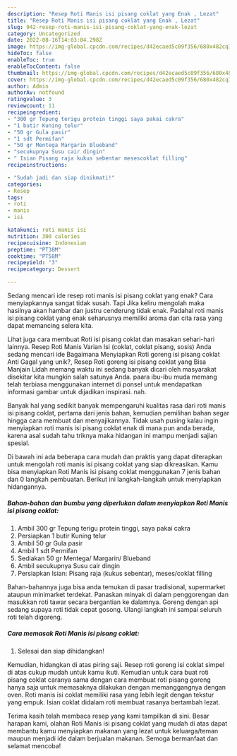 ```yaml
---
description: "Resep Roti Manis isi pisang coklat yang Enak , Lezat"
title: "Resep Roti Manis isi pisang coklat yang Enak , Lezat"
slug: 942-resep-roti-manis-isi-pisang-coklat-yang-enak-lezat
category: Uncategorized
date: 2022-08-16T14:03:04.298Z
image: https://img-global.cpcdn.com/recipes/d42ecaed5c09f356/680x482cq70/roti-manis-isi-pisang-coklat-foto-resep-utama.jpg
hideToc: false
enableToc: true
enableTocContent: false
thumbnail: https://img-global.cpcdn.com/recipes/d42ecaed5c09f356/680x482cq70/roti-manis-isi-pisang-coklat-foto-resep-utama.jpg
cover: https://img-global.cpcdn.com/recipes/d42ecaed5c09f356/680x482cq70/roti-manis-isi-pisang-coklat-foto-resep-utama.jpg
author: Admin
authorAv: notfound
ratingvalue: 3
reviewcount: 11
recipeingredient:
- "300 gr Tepung terigu protein tinggi saya pakai cakra"
- "1 butir Kuning telur"
- "50 gr Gula pasir"
- "1 sdt Permifan"
- "50 gr Mentega Margarin Blueband"
- "secukupnya Susu cair dingin"
- " Isian Pisang raja kukus sebentar mesescoklat filling"
recipeinstructions:

- "Sudah jadi dan siap dinikmati!"
categories:
- Resep
tags:
- roti
- manis
- isi

katakunci: roti manis isi 
nutrition: 300 calories
recipecuisine: Indonesian
preptime: "PT38M"
cooktime: "PT58M"
recipeyield: "3"
recipecategory: Dessert

---
```



Sedang mencari ide resep roti manis isi pisang coklat yang enak? Cara menyiapkannya sangat tidak susah. Tapi Jika keliru mengolah maka hasilnya akan hambar dan justru cenderung tidak enak. Padahal roti manis isi pisang coklat yang enak seharusnya memiliki aroma dan cita rasa yang dapat memancing selera kita.


Lihat juga cara membuat Roti isi pisang coklat dan masakan sehari-hari lainnya. Resep Roti Manis Varian Isi (coklat, coklat pisang, sosis) Anda sedang mencari ide Bagaimana Menyiapkan Roti goreng isi pisang coklat Anti Gagal yang unik?, Resep Roti goreng isi pisang coklat yang Bisa Manjain Lidah memang waktu ini sedang banyak dicari oleh masyarakat disekitar kita mungkin salah satunya Anda. paara ibu-ibu muda memang telah terbiasa menggunakan internet di ponsel untuk mendapatkan informasi gambar untuk dijadikan inspirasi. nah.

Banyak hal yang sedikit banyak mempengaruhi kualitas rasa dari roti manis isi pisang coklat, pertama dari jenis bahan, kemudian pemilihan bahan segar hingga cara membuat dan menyajikannya. Tidak usah pusing kalau ingin menyiapkan roti manis isi pisang coklat enak di mana pun anda berada, karena asal sudah tahu triknya maka hidangan ini mampu menjadi sajian spesial.


Di bawah ini ada beberapa cara mudah dan praktis yang dapat diterapkan untuk mengolah roti manis isi pisang coklat yang siap dikreasikan. Kamu bisa menyiapkan Roti Manis isi pisang coklat menggunakan 7 jenis bahan dan 0 langkah pembuatan. Berikut ini langkah-langkah untuk menyiapkan hidangannya.

<!--inarticleads1-->

##### Bahan-bahan dan bumbu yang diperlukan dalam menyiapkan Roti Manis isi pisang coklat:

1. Ambil 300 gr Tepung terigu protein tinggi, saya pakai cakra
1. Persiapkan 1 butir Kuning telur
1. Ambil 50 gr Gula pasir
1. Ambil 1 sdt Permifan
1. Sediakan 50 gr Mentega/ Margarin/ Blueband
1. Ambil secukupnya Susu cair dingin
1. Persiapkan  Isian: Pisang raja (kukus sebentar), meses/coklat filling


Bahan-bahannya juga bisa anda temukan di pasar tradisional, supermarket ataupun minimarket terdekat. Panaskan minyak di dalam penggorengan dan masukkan roti tawar secara bergantian ke dalamnya. Goreng dengan api sedang supaya roti tidak cepat gosong. Ulangi langkah ini sampai seluruh roti telah digoreng. 

<!--inarticleads2-->

##### Cara memasak Roti Manis isi pisang coklat:


1. Selesai dan siap dihidangkan!

Kemudian, hidangkan di atas piring saji. Resep roti goreng isi coklat simpel di atas cukup mudah untuk kamu ikuti. Kemudian untuk cara buat roti pisang coklat caranya sama dengan cara membuat roti pisang goreng hanya saja untuk memasaknya dilakukan dengan memanggangnya dengan oven. Roti manis isi coklat memiliki rasa yang lebih legit dengan tekstur yang empuk. Isian coklat didalam roti membuat rasanya bertambah lezat. 

Terima kasih telah membaca resep yang kami tampilkan di sini. Besar harapan kami, olahan Roti Manis isi pisang coklat yang mudah di atas dapat membantu kamu menyiapkan makanan yang lezat untuk keluarga/teman maupun menjadi ide dalam berjualan makanan. Semoga bermanfaat dan selamat mencoba!
